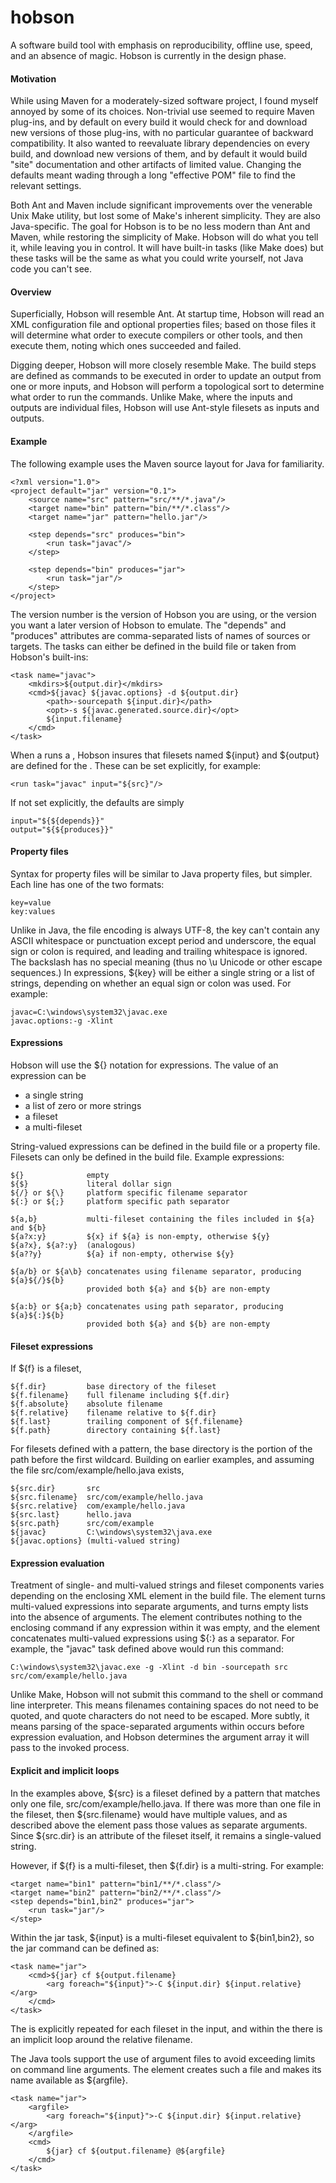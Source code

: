 hobson
======

A software build tool with emphasis on reproducibility, offline use, speed, and an absence of magic. Hobson is currently in the design phase.

#### Motivation

While using Maven for a moderately-sized software project, I found myself annoyed by some of its choices. Non-trivial use seemed to require Maven plug-ins, and by default on every build it would check for and download new versions of those plug-ins, with no particular guarantee of backward compatibility. It also wanted to reevaluate library dependencies on every build, and download new versions of them, and by default it would build "site" documentation and other artifacts of limited value. Changing the defaults meant wading through a long "effective POM" file to find the relevant settings.

Both Ant and Maven include significant improvements over the venerable Unix Make utility, but lost some of Make's inherent simplicity. They are also Java-specific. The goal for Hobson is to be no less modern than Ant and Maven, while restoring the simplicity of Make. Hobson will do what you tell it, while leaving you in control. It will have built-in tasks (like Make does) but these tasks will be the same as what you could write yourself, not Java code you can't see.

#### Overview

Superficially, Hobson will resemble Ant. At startup time, Hobson will read an XML configuration file and optional properties files; based on those files it will determine what order to execute compilers or other tools, and then execute them, noting which ones succeeded and failed.

Digging deeper, Hobson will more closely resemble Make. The build steps are defined as commands to be executed in order to update an output from one or more inputs, and Hobson will perform a topological sort to determine what order to run the commands. Unlike Make, where the inputs and outputs are individual files, Hobson will use Ant-style filesets as inputs and outputs.

#### Example

The following example uses the Maven source layout for Java for familiarity.

    <?xml version="1.0">
    <project default="jar" version="0.1">
        <source name="src" pattern="src/**/*.java"/>
        <target name="bin" pattern="bin/**/*.class"/>
        <target name="jar" pattern="hello.jar"/>

        <step depends="src" produces="bin">
            <run task="javac"/>
        </step>

        <step depends="bin" produces="jar">
            <run task="jar"/>
        </step>
    </project>

The version number is the version of Hobson you are using, or the version you want a later version of Hobson to emulate. The "depends" and "produces" attributes are comma-separated lists of names of sources or targets. The tasks can either be defined in the build file or taken from Hobson's built-ins:

    <task name="javac">
        <mkdirs>${output.dir}</mkdirs>
        <cmd>${javac} ${javac.options} -d ${output.dir}
            <path>-sourcepath ${input.dir}</path>
            <opt>-s ${javac.generated.source.dir}</opt>
            ${input.filename}
        </cmd>
    </task>

When a <step> runs a <task>, Hobson insures that filesets named ${input} and ${output} are defined for the <task>. These can be set explicitly, for example:

    <run task="javac" input="${src}"/>

If not set explicitly, the defaults are simply

    input="${${depends}}"
    output="${${produces}}"

#### Property files

Syntax for property files will be similar to Java property files, but simpler. Each line has one of the two formats:

    key=value
    key:values

Unlike in Java, the file encoding is always UTF-8, the key can't contain any ASCII whitespace or punctuation except period and underscore, the equal sign or colon is required, and leading and trailing whitespace is ignored. The backslash has no special meaning (thus no \u Unicode or other escape sequences.) In expressions, ${key} will be either a single string or a list of strings, depending on whether an equal sign or colon was used. For example:

    javac=C:\windows\system32\javac.exe
    javac.options:-g -Xlint

#### Expressions

Hobson will use the ${} notation for expressions. The value of an expression can be

* a single string
* a list of zero or more strings
* a fileset
* a multi-fileset

String-valued expressions can be defined in the build file or a property file. Filesets can only be defined in the build file. Example expressions:

    ${}              empty
    ${$}             literal dollar sign
    ${/} or ${\}     platform specific filename separator
    ${:} or ${;}     platform specific path separator

    ${a,b}           multi-fileset containing the files included in ${a} and ${b}
    ${a?x:y}         ${x} if ${a} is non-empty, otherwise ${y}
    ${a?x}, ${a?:y}  (analogous)
    ${a??y}          ${a} if non-empty, otherwise ${y}

    ${a/b} or ${a\b} concatenates using filename separator, producing ${a}${/}${b} 
                     provided both ${a} and ${b} are non-empty

    ${a:b} or ${a;b} concatenates using path separator, producing ${a}${:}${b} 
                     provided both ${a} and ${b} are non-empty

#### Fileset expressions

If ${f} is a fileset, 

    ${f.dir}         base directory of the fileset
    ${f.filename}    full filename including ${f.dir}
    ${f.absolute}    absolute filename
    ${f.relative}    filename relative to ${f.dir}
    ${f.last}        trailing component of ${f.filename}
    ${f.path}        directory containing ${f.last}

For filesets defined with a pattern, the base directory is the portion of the path before the first wildcard. Building on earlier examples, and assuming the file src/com/example/hello.java exists,

    ${src.dir}       src
    ${src.filename}  src/com/example/hello.java
    ${src.relative}  com/example/hello.java
    ${src.last}      hello.java
    ${src.path}      src/com/example
    ${javac}         C:\windows\system32\java.exe
    ${javac.options} (multi-valued string)

#### Expression evaluation

Treatment of single- and multi-valued strings and fileset components varies depending on the enclosing XML element in the build file. The <cmd> element turns multi-valued expressions into separate arguments, and turns empty lists into the absence of arguments. The <opt> element contributes nothing to the enclosing command if any expression within it was empty, and the <path> element concatenates multi-valued expressions using ${:} as a separator. For example, the "javac" task defined above would run this command:

    C:\windows\system32\javac.exe -g -Xlint -d bin -sourcepath src src/com/example/hello.java

Unlike Make, Hobson will not submit this command to the shell or command line interpreter. This means filenames containing spaces do not need to be quoted, and quote characters do not need to be escaped. More subtly, it means parsing of the space-separated arguments within <cmd> occurs before expression evaluation, and Hobson determines the argument array it will pass to the invoked process.

#### Explicit and implicit loops

In the examples above, ${src} is a fileset defined by a pattern that matches only one file, src/com/example/hello.java. If there was more than one file in the fileset, then ${src.filename} would have multiple values, and as described above the <cmd> element pass those values as separate arguments. Since ${src.dir} is an attribute of the fileset itself, it remains a single-valued string.

However, if ${f} is a multi-fileset, then ${f.dir} is a multi-string. For example:


    <target name="bin1" pattern="bin1/**/*.class"/>
    <target name="bin2" pattern="bin2/**/*.class"/>
    <step depends="bin1,bin2" produces="jar">
        <run task="jar"/>
    </step>

Within the jar task, ${input} is a multi-fileset equivalent to ${bin1,bin2}, so the jar command can be defined as:

    <task name="jar">
        <cmd>${jar} cf ${output.filename} 
            <arg foreach="${input}">-C ${input.dir} ${input.relative}</arg>
        </cmd>
    </task>

The <arg> is explicitly repeated for each fileset in the input, and within the <arg> there is an implicit loop around the relative filename.

The Java tools support the use of argument files to avoid exceeding limits on command line arguments. The <argfile> element creates such a file and makes its name available as ${argfile}.

    <task name="jar">
        <argfile>
            <arg foreach="${input}">-C ${input.dir} ${input.relative}</arg>
        </argfile>
        <cmd>
            ${jar} cf ${output.filename} @${argfile}
        </cmd>
    </task>

